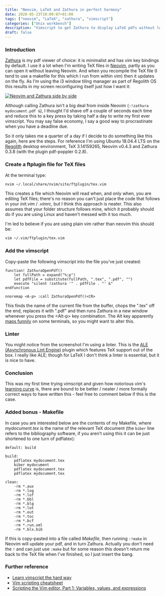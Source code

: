 ```yaml
---
title: "Neovim, LaTeX and Zathura in perfect harmony"
date: 2020-05-23T18:09:07+01:00
tags: ["neovim", "LaTeX", "zathura", "vimscript"]
categories: ["Unix workbench"]
description: "Vimscript to get Zathura to display LaTeX pdfs without leaving Neovim"
draft: false
---
```


### Introduction

[Zathura](https://pwmt.org/projects/zathura/) is my pdf viewer of choice: it is minimalist and has vim key bindings by default.  I use it a lot when I'm writing TeX files in [Neovim](https://neovim.io), partly as you can open it without leaving Neovim.  And when you recompile the TeX file (I tend to use a makefile for this which I run from within vim) then it updates on the fly.  As I'm using the i3 window tiling manager as part of Regolith OS this results in my screen reconfiguring itself just how I want it:

[![Neovim and Zathura side by side](https://www.preciouschicken.com/blog/images/nvim_zathura.png)](https://www.preciouschicken.com/blog/images/nvim_zathura.png)

Although calling Zathura isn't a big deal from inside Neovim (`:!zathura mydocument.pdf &`), I thought I'd shave off a couple of seconds each time and reduce this to a key press by taking half a day to write my first ever vimscript.  You may say false economy, I say a good way to procrastinate when you have a deadline due.

So it only takes me a quarter of a day if I decide to do something like this again, here are the steps.  For reference I'm using Ubuntu 18.04.4 LTS on the [Regolith](https://regolith-linux.org) desktop environment, TeX 3.14159265, Neovim v0.4.3 and Zathura 0.3.8 (with the plugin pdf-poppler 0.2.8).

### Create a ftplugin file for TeX files

At the terminal type:

```bash
nvim ~/.local/share/nvim/site/ftplugin/tex.vim
```

This creates a file which Neovim will read when, and only when, you are editing TeX files; there's no reason you can't just place the code that follows in your _init.vim_ / _.vimrc_, but I think this approach is neater.  This also assumes that your folder structure follows mine, which it probably should do if you are using Linux and haven't messed with it too much.

I'm led to believe if you are using plain vim rather than neovim this should be:

```bash
vim ~/.vim/ftplugin/tex.vim
```

### Add the vimscript

Copy-paste the following vimscript into the file you've just created:

```vim
function! ZathuraOpenPdf()
	let fullPath = expand("%:p")
	let pdfFile = substitute(fullPath, ".tex", ".pdf", "")
	execute "silent !zathura '" . pdfFile . "' &"
endfunction

nnoremap <A-p> :call ZathuraOpenPdf()<CR>
```

This finds the name of the current file from the buffer, chops the ".tex" off the end, replaces it with ".pdf" and then runs Zathura in a new window whenever you press the \<Alt-p\> key combination.  The Alt key apparently [maps funnily](https://vi.stackexchange.com/questions/9072/why-alt-key-mapping-not-working-in-vim-but-it-works-in-neovim) on some terminals, so you might want to alter this.

### Linter

You might notice from the screenshot I'm using a linter.  This is the [ALE (Asynchronous Lint Engine)](https://github.com/dense-analysis/ale) plugin which features TeX support out of the box.  I really like ALE; though for LaTeX I don't think a linter is essential, but it is nice to have.

### Conclusion

This was my first time trying vimscript and given how notorious vim's [learning curve](https://thoughtbot.com/blog/the-vim-learning-curve-is-a-myth) is, there are bound to be better / neater / more formally correct ways to have written this - feel free to comment below if this is the case.

### Added bonus - Makefile

In case you are interested below are the contents of my Makefile, where _mydocument.tex_ is the name of the relevant TeX document (the `biber` line refers to the bibliography software, if you aren't using this it can be just shortened to one turn of pdflatex):

```make
default: build

build:
	pdflatex mydocument.tex
	biber mydocument
	pdflatex mydocument.tex
	pdflatex mydocument.tex

clean:
	-rm *.aux 
	-rm *.log 
	-rm *.lof 
	-rm *.bbl 
	-rm *.blg 
	-rm *.lot 
	-rm *.out 
	-rm *.toc 
	-rm *.bcf 
	-rm *.run.xml 
	-rm *.blx.bib 
```

If this is copy-pasted into a file called _Makefile_, then running `:!make` in Neovim will update your pdf, and in turn Zathura.  Actually you don't need the `!` and can just use `:make` but for some reason this doesn't return me back to the TeX file when I've finished, so I just insert the bang.

### Further reference

- [Learn vimscript the hard way](https://learnvimscriptthehardway.stevelosh.com)
- [Vim scripting cheatsheet](https://devhints.io/vimscript)
- [Scripting the Vim editor, Part 1: Variables, values, and expressions](https://developer.ibm.com/articles/l-vim-script-1/)
